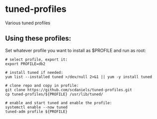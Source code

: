 # tuned-profiles
Various tuned profiles

## Using these profiles:
Set whatever profile you want to install as $PROFILE and run as root:
```
# select profile, export it:
export PROFILE=db2

# install tuned if needed:
yum list --installed tuned >/dev/null 2>&1 || yum -y install tuned

# clone repo and copy in profile:
git clone https://github.com/scdaniels/tuned-profiles.git
cp tuned-profiles/${PROFILE} /usr/lib/tuned/

# enable and start tuned and enable the profile:
systemctl enable --now tuned 
tuned-adm profile ${PROFILE} 
```
